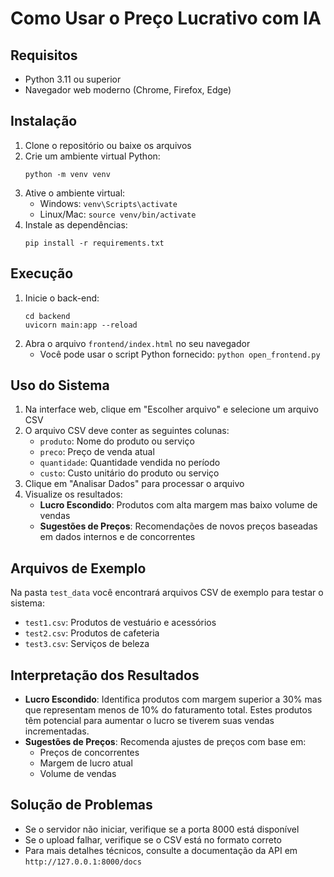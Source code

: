 # Como Usar o Preço Lucrativo com IA

## Requisitos
- Python 3.11 ou superior
- Navegador web moderno (Chrome, Firefox, Edge)

## Instalação
1. Clone o repositório ou baixe os arquivos
2. Crie um ambiente virtual Python:
   ```
   python -m venv venv
   ```
3. Ative o ambiente virtual:
   - Windows: `venv\Scripts\activate`
   - Linux/Mac: `source venv/bin/activate`
4. Instale as dependências:
   ```
   pip install -r requirements.txt
   ```

## Execução
1. Inicie o back-end:
   ```
   cd backend
   uvicorn main:app --reload
   ```
2. Abra o arquivo `frontend/index.html` no seu navegador
   - Você pode usar o script Python fornecido: `python open_frontend.py`

## Uso do Sistema
1. Na interface web, clique em "Escolher arquivo" e selecione um arquivo CSV
2. O arquivo CSV deve conter as seguintes colunas:
   - `produto`: Nome do produto ou serviço
   - `preco`: Preço de venda atual
   - `quantidade`: Quantidade vendida no período
   - `custo`: Custo unitário do produto ou serviço
3. Clique em "Analisar Dados" para processar o arquivo
4. Visualize os resultados:
   - **Lucro Escondido**: Produtos com alta margem mas baixo volume de vendas
   - **Sugestões de Preços**: Recomendações de novos preços baseadas em dados internos e de concorrentes

## Arquivos de Exemplo
Na pasta `test_data` você encontrará arquivos CSV de exemplo para testar o sistema:
- `test1.csv`: Produtos de vestuário e acessórios
- `test2.csv`: Produtos de cafeteria
- `test3.csv`: Serviços de beleza

## Interpretação dos Resultados
- **Lucro Escondido**: Identifica produtos com margem superior a 30% mas que representam menos de 10% do faturamento total. Estes produtos têm potencial para aumentar o lucro se tiverem suas vendas incrementadas.
- **Sugestões de Preços**: Recomenda ajustes de preços com base em:
  - Preços de concorrentes
  - Margem de lucro atual
  - Volume de vendas

## Solução de Problemas
- Se o servidor não iniciar, verifique se a porta 8000 está disponível
- Se o upload falhar, verifique se o CSV está no formato correto
- Para mais detalhes técnicos, consulte a documentação da API em `http://127.0.0.1:8000/docs` 